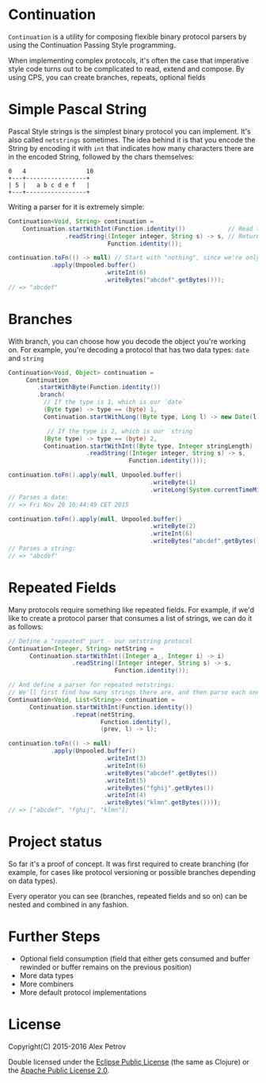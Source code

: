# Continuation

`Continuation` is a utility for composing flexible binary protocol parsers by using the Continuation
Passing Style programming.

When implementing complex protocols, it's often the case that imperative style code turns out to be
complicated to read, extend and compose. By using CPS, you can create branches, repeats, optional
fields

# Simple Pascal String

Pascal Style strings is the simplest binary protocol you can implement. It's also called `netstrings`
sometimes. The idea behind it is that you encode the String by encoding it with `int` that indicates
how many characters there are in the encoded String, followed by the chars themselves:

```
0   4                 10
+---+-----------------+
| 5 |   a b c d e f   |
+---+-----------------+
```

Writing a parser for it is extremely simple:

```java
Continuation<Void, String> continuation =
    Continuation.startWithInt(Function.identity())            // Read the Integer, that specifies the amount of chars in string
                .readString((Integer integer, String s) -> s, // Return the string itself
                            Function.identity());

continuation.toFn(() -> null) // Start with "nothing", since we're only interested in the resulting string
            .apply(Unpooled.buffer()
                           .writeInt(6)
                           .writeBytes("abcdef".getBytes()));
// => "abcdef"
```

# Branches

With branch, you can choose how you decode the object you're working on.
For example, you're decoding a protocol that has two data types: `date`
and `string`

```java
Continuation<Void, Object> continuation =
     Continuation
        .startWithByte(Function.identity())
        .branch(
          // If the type is 1, which is our `date`
          (Byte type) -> type == (byte) 1,
          Continuation.startWithLong((Byte type, Long l) -> new Date(l)),

           // If the type is 2, which is our `string`
          (Byte type) -> type == (byte) 2,
          Continuation.startWithInt((Byte type, Integer stringLength) -> stringLength)
                      .readString((Integer integer, String s) -> s,
                                  Function.identity()));

continuation.toFn().apply(null, Unpooled.buffer()
                                        .writeByte(1)
                                        .writeLong(System.currentTimeMillis())));
// Parses a date:
// => Fri Nov 20 16:44:49 CET 2015

continuation.toFn().apply(null, Unpooled.buffer()
                                        .writeByte(2)
                                        .writeInt(6)
                                        .writeBytes("abcdef".getBytes())));
// Parses a string:
// => "abcdef"
```

# Repeated Fields

Many protocols require something like repeated fields. For example, if we'd like to create a protocol
parser that consumes a list of strings, we can do it as follows:

```java
// Define a "repeated" part - our netstring protocol
Continuation<Integer, String> netString =
      Continuation.startWithInt((Integer a_, Integer i) -> i)
                  .readString((Integer integer, String s) -> s,
                              Function.identity());

// And define a parser for repeated netstrings:
// We'll first find how many strings there are, and then parse each one of them separately
Continuation<Void, List<String>> continuation =
      Continuation.startWithInt(Function.identity())
                  .repeat(netString,
                          Function.identity(),
                          (prev, l) -> l);

continuation.toFn(() -> null)
            .apply(Unpooled.buffer()
                           .writeInt(3)
                           .writeInt(6)
                           .writeBytes("abcdef".getBytes())
                           .writeInt(5)
                           .writeBytes("fghij".getBytes())
                           .writeInt(4)
                           .writeBytes("klmn".getBytes())));
// => ["abcdef", "fghij", "klmn"];
```

# Project status

So far it's a proof of concept. It was first required to create branching (for example, for cases like
protocol versioning or possible branches depending on data types).

Every operator you can see (branches, repeated fields and so on) can be nested and combined in any fashion.

# Further Steps

  * Optional field consumption (field that either gets consumed and buffer rewinded or buffer remains on the
    previous position)
  * More data types
  * More combiners
  * More default protocol implementations
# License

Copyright(C) 2015-2016 Alex Petrov

Double licensed under the [Eclipse Public License](http://www.eclipse.org/legal/epl-v10.html) (the same as Clojure) or
the [Apache Public License 2.0](http://www.apache.org/licenses/LICENSE-2.0.html).
